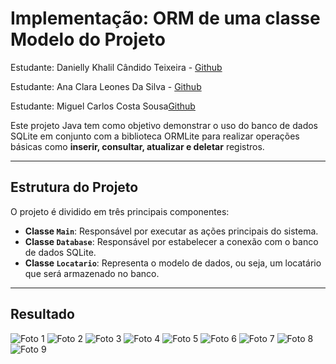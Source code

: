 # Implementação: ORM de uma classe Modelo do Projeto 

Estudante: Danielly Khalil Cândido Teixeira - [Github](https://github.com/Khalielly)

Estudante: Ana Clara Leones Da Silva - [Github](https://github.com/claraleones)


Estudante: Miguel Carlos Costa Sousa[Github](https://github.com/miguelccs10)


Este projeto Java tem como objetivo demonstrar o uso do banco de dados SQLite em conjunto com a biblioteca ORMLite para realizar operações básicas  como **inserir, consultar, atualizar e deletar** registros.

---

##  Estrutura do Projeto

O projeto é dividido em três principais componentes:

- **Classe `Main`**: Responsável por executar as ações principais do sistema.
- **Classe `Database`**: Responsável por estabelecer a conexão com o banco de dados SQLite.
- **Classe `Locatario`**: Representa o modelo de dados, ou seja, um locatário que será armazenado no banco.

---


## Resultado 

![Foto 1](/PROGRAMACAO_ORIENTADA_A_OBJETOS/bluej/docs/foto1.jpeg)
![Foto 2](/PROGRAMACAO_ORIENTADA_A_OBJETOS/bluej/docs/foto2.jpeg)
![Foto 3](/PROGRAMACAO_ORIENTADA_A_OBJETOS/bluej/docs/foto3.jpeg)
![Foto 4](/PROGRAMACAO_ORIENTADA_A_OBJETOS/bluej/docs/foto4.jpeg)
![Foto 5](/PROGRAMACAO_ORIENTADA_A_OBJETOS/bluej/docs/foto5.jpeg)
![Foto 6](/PROGRAMACAO_ORIENTADA_A_OBJETOS/bluej/docs/foto6.jpeg)
![Foto 7](/PROGRAMACAO_ORIENTADA_A_OBJETOS/bluej/docs/foto7.png)
![Foto 8](/PROGRAMACAO_ORIENTADA_A_OBJETOS/bluej/docs/foto8.png)
![Foto 9](/PROGRAMACAO_ORIENTADA_A_OBJETOS/bluej/docs/foto9.png)




